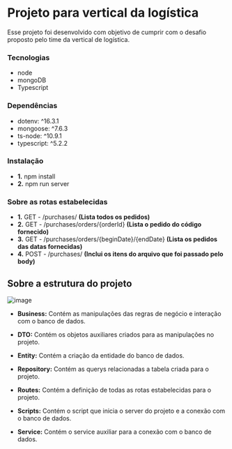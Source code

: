 # Projeto para vertical da logística
Esse projeto foi desenvolvido com objetivo de cumprir com o desafio proposto pelo time da vertical de logística.

### Tecnologias
- node
- mongoDB
- Typescript

### Dependências 
- dotenv: ^16.3.1
- mongoose: ^7.6.3
- ts-node: ^10.9.1
- typescript: ^5.2.2

### Instalação 
- **1.** npm install
- **2.** npm run server


### Sobre as rotas estabelecidas
- **1.** GET - /purchases/ **(Lista todos os pedidos)**
- **2.** GET - /purchases/orders/{orderId} **(Lista o pedido do código fornecido)**
- **3.** GET - /purchases/orders/{beginDate}/{endDate} **(Lista os pedidos das datas fornecidas)**
- **4.** POST - /purchases/ **(Inclui os itens do arquivo que foi passado pelo body)**


## Sobre a estrutura do projeto
![image](https://github.com/karolineguckert/luizalabs-vertical-logistica/assets/60297870/27b7bfa4-c02e-4e4f-acb4-4f8149102b2f)


- **Business:** Contém as manipulações das regras de negócio e interação com o banco de dados.
  
  
- **DTO:** Contém os objetos auxiliares criados para as manipulações no projeto.


  
- **Entity:** Contém a criação da entidade do banco de dados.
  


- **Repository:** Contém as querys relacionadas a tabela criada para o projeto.
  

- **Routes:** Contém a definição de todas as rotas estabelecidas para o projeto.


- **Scripts:** Contém o script que inicia o server do projeto e a conexão com o banco de dados.
- **Service:** Contém o service auxiliar para a conexão com o banco de dados.
